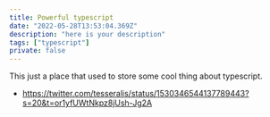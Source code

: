 ```yaml
---
title: Powerful typescript
date: "2022-05-28T13:53:04.369Z"
description: "here is your description"
tags: ["typescript"]
private: false
---
```


This just a place that used to store some cool thing about typescript.

- https://twitter.com/tesseralis/status/1530346544137789443?s=20&t=or1yfUWtNkpz8jUsh-Jg2A
